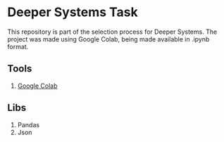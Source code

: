 # Deeper Systems Task

This repository is part of the selection process for Deeper Systems. The project was made using Google Colab, being made available in .ipynb format.

## Tools
1. [Google Colab](https://colab.research.google.com/)

## Libs
1. Pandas
2. Json
